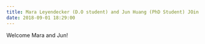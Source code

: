 ```yaml
---
title: Mara Leyendecker (D.O student) and Jun Huang (PhD Student) JOin the Lab
date: 2018-09-01 18:29:00
---
```


Welcome Mara and Jun!